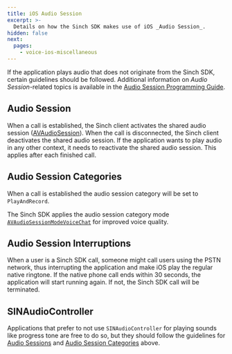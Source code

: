 ```yaml
---
title: iOS Audio Session
excerpt: >-
  Details on how the Sinch SDK makes use of iOS _Audio Session_.
hidden: false
next:
  pages:
    - voice-ios-miscellaneous
---
```


If the application plays audio that does not originate from the Sinch SDK, certain guidelines should be followed. Additional information on _Audio Session_-related topics is available in the [Audio Session Programming Guide](https://developer.apple.com/library/archive/documentation/Audio/Conceptual/AudioSessionProgrammingGuide/Introduction/Introduction.html).

## Audio Session

When a call is established, the Sinch client activates the shared audio session ([AVAudioSession](https://developer.apple.com/library/archive/documentation/Audio/Conceptual/AudioSessionProgrammingGuide/Introduction/Introduction.html)). When the call is disconnected, the Sinch client deactivates the shared audio session. If the application wants to play audio in any other context, it needs to reactivate the shared audio session. This applies after each finished call.

## Audio Session Categories

When a call is established the audio session category will be set to `PlayAndRecord`. 

The Sinch SDK applies the audio session category mode [`AVAudioSessionModeVoiceChat`](https://developer.apple.com/documentation/avfoundation/avaudiosessionmodevoicechat?language=objc) for improved voice quality.

## Audio Session Interruptions

When a user is a Sinch SDK call, someone might call users using the PSTN network, thus interrupting the application and make iOS play the regular native ringtone. If the native phone call ends within 30 seconds, the application will start running again. If not, the Sinch SDK call will be terminated.

## SINAudioController

Applications that prefer to not use `SINAudioController` for playing sounds like progress tone are free to do so, but they should follow the guidelines for [Audio Sessions](#audio-session) and [Audio Session Categories](#audio-session-categories) above.
